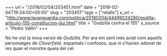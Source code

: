 +++
url = "/2018/02/04/203451.html"
date = "2018-02-04T19:34:00+00:00"
slug = "203451"
tags = ["retalls"]
x_url = "http://www.lavanguardia.com/politica/20180204/44499224280/godilla-articulo-155-constitucion-dui.html"
title = "Godzilla contra el 155"
x_source = "Pedro Vallín"
+++

No he vist la nova versió de *Godzilla*. Per ara em sent més aviat com aquells personatges de *Cloverfield*, espantats i confosos, que ni s’havien adonat de res quan el monstre queia del cel.
